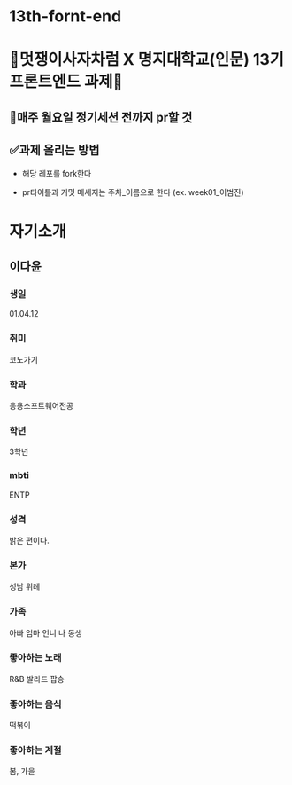# 13th-fornt-end

# 🦁멋쟁이사자차럼 X 명지대학교(인문) 13기 프론트엔드 과제🦁


## 📄매주 월요일 정기세션 전까지 pr할 것


## ✅과제 올리는 방법

* 해당 레포를 fork한다

* pr타이틀과 커밋 메세지는 주차_이름으로 한다 (ex. week01_이범진)



# 자기소개

## 이다윤

### 생일 
01.04.12

### 취미 
코노가기

### 학과
응용소프트웨어전공

### 학년
3학년

### mbti
ENTP

### 성격
밝은 편이다.

### 본가
성남 위례

### 가족
아빠 엄마 언니 나 동생

### 좋아하는 노래
R&B 발라드 팝송

### 좋아하는 음식
떡볶이

### 좋아하는 계절
봄, 가을